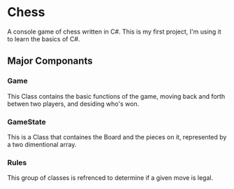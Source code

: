 # Chess
A console game of chess written in C#.
This is my first project, I'm using it to learn the basics of C#.

## Major Componants

### Game 
This Class contains the basic functions of the game, moving back and forth betwen two players, and desiding who's won.

### GameState
This is a Class that containes the Board and the pieces on it, represented by a two dimentional array.

### Rules 
This group of classes is refrenced to determine if a given move is legal. 

